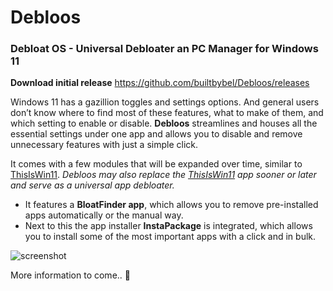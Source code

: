 # Debloos 
### Debloat OS - Universal Debloater an PC Manager for Windows 11

**Download initial release**
https://github.com/builtbybel/Debloos/releases

Windows 11 has a gazillion toggles and settings options. And general users don’t know where to find most of these features, what to make of them, and which setting to enable or disable. **Debloos** streamlines and houses all the essential settings under one app and allows you to disable and remove unnecessary features with just a simple click. 

It comes with a few modules that will be expanded over time, similar to [ThisIsWin11](https://github.com/builtbybel/ThisIsWin11). 
_Debloos may also replace the [ThisIsWin11](https://github.com/builtbybel/ThisIsWin11) app sooner or later and serve as a universal app debloater._

- It features a **BloatFinder app**, which allows you to remove pre-installed apps automatically or the manual way. 
- Next to this the app installer **InstaPackage** is integrated, which allows you to install some of the most important apps with a click and in bulk.


![screenshot](https://github.com/builtbybel/Debloos/blob/main/assets/debloos.png)



More information to come.. 🌃
